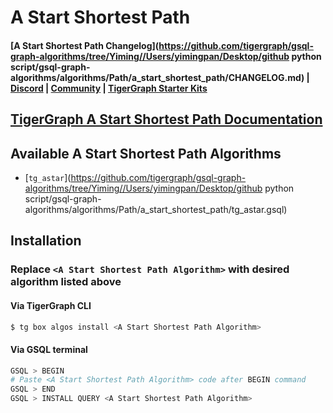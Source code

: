 
# A Start Shortest Path

#### [A Start Shortest Path Changelog](https://github.com/tigergraph/gsql-graph-algorithms/tree/Yiming//Users/yimingpan/Desktop/github python script/gsql-graph-algorithms/algorithms/Path/a_start_shortest_path/CHANGELOG.md) | [Discord](https://discord.gg/vFbmPyvJJN) | [Community](https://community.tigergraph.com) | [TigerGraph Starter Kits](https://github.com/zrougamed/TigerGraph-Starter-Kits-Parser)

## [TigerGraph A Start Shortest Path Documentation](https://docs.tigergraph.com/tigergraph-platform-overview/graph-algorithm-library#N/A)

## Available A Start Shortest Path Algorithms 

* [`tg_astar`](https://github.com/tigergraph/gsql-graph-algorithms/tree/Yiming//Users/yimingpan/Desktop/github python script/gsql-graph-algorithms/algorithms/Path/a_start_shortest_path/tg_astar.gsql)

## Installation 

### Replace `<A Start Shortest Path Algorithm>` with desired algorithm listed above 

#### Via TigerGraph CLI

```bash
$ tg box algos install <A Start Shortest Path Algorithm>
```

#### Via GSQL terminal

```bash
GSQL > BEGIN
# Paste <A Start Shortest Path Algorithm> code after BEGIN command
GSQL > END 
GSQL > INSTALL QUERY <A Start Shortest Path Algorithm>
```